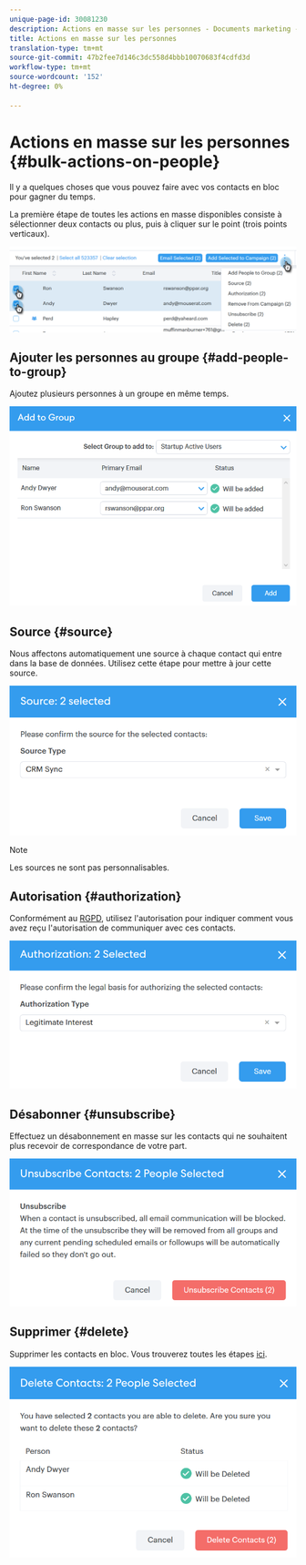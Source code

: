```yaml
---
unique-page-id: 30081230
description: Actions en masse sur les personnes - Documents marketing - Documentation du produit
title: Actions en masse sur les personnes
translation-type: tm+mt
source-git-commit: 47b2fee7d146c3dc558d4bbb10070683f4cdfd3d
workflow-type: tm+mt
source-wordcount: '152'
ht-degree: 0%

---
```



# Actions en masse sur les personnes {#bulk-actions-on-people}

Il y a quelques choses que vous pouvez faire avec vos contacts en bloc pour gagner du temps.

La première étape de toutes les actions en masse disponibles consiste à sélectionner deux contacts ou plus, puis à cliquer sur le point (trois points verticaux).

![](assets/one-3.png)

## Ajouter les personnes au groupe {#add-people-to-group}

Ajoutez plusieurs personnes à un groupe en même temps.

![](assets/add-to-group.png)

## Source {#source}

Nous affectons automatiquement une source à chaque contact qui entre dans la base de données. Utilisez cette étape pour mettre à jour cette source.

![](assets/source.png)

>[!NOTE]
>
>Les sources ne sont pas personnalisables.

## Autorisation {#authorization}

Conformément au [RGPD](http://eugdpr.org/), utilisez l&#39;autorisation pour indiquer comment vous avez reçu l&#39;autorisation de communiquer avec ces contacts.

![](assets/authorization.png)

## Désabonner {#unsubscribe}

Effectuez un désabonnement en masse sur les contacts qui ne souhaitent plus recevoir de correspondance de votre part.

![](assets/unsubscribe.png)

## Supprimer {#delete}

Supprimer les contacts en bloc. Vous trouverez toutes les étapes [ici](http://docs.marketo.com/display/DOCS/How+to+Add+or+Delete+Contacts#HowtoAddorDeleteContacts-DeletingContacts).

![](assets/delete.png)

